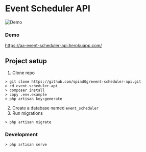 # Event Scheduler API

![Demo](https://res.cloudinary.com/hsebqhdoz/image/upload/v1604116999/demo-api_yc2p4w.png)

### Demo
https://aa-event-scheduler-api.herokuapp.com/

## Project setup
1. Clone repo
```
> git clone https://github.com/spind0g/event-scheduler-api.git
> cd event-scheduler-api
> composer install
> copy .env.example
> php artisan key:generate
```
2. Create a database named `event_scheduler`
3. Run migrations
```
> php artisan migrate
```

### Development
```
> php artisan serve
```
